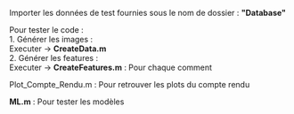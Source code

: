 Importer les données de test fournies sous le nom de dossier : __"Database"__

Pour tester le code :  
	1. Générer les images :  
		Executer -> __CreateData.m__  
	2. Générer les features :  
		Executer -> __CreateFeatures.m__ : Pour chaque comment  

Plot_Compte_Rendu.m : Pour retrouver les plots du compte rendu  

__ML.m__ : Pour tester les modèles  
